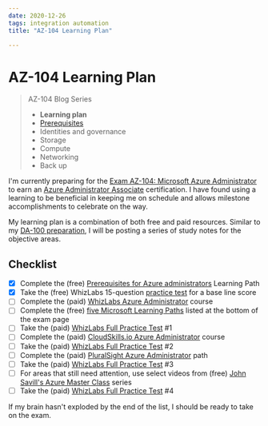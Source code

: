 ```yaml
---
date: 2020-12-26
tags: integration automation
title: "AZ-104 Learning Plan"

---
```

# AZ-104 Learning Plan

> AZ-104 Blog Series
>
> - **Learning plan**
> - [Prerequisites](/2020/12/az104-prereqs)
> - Identities and governance
> - Storage
> - Compute
> - Networking
> - Back up

I'm currently preparing for the [Exam AZ-104: Microsoft Azure Administrator](https://docs.microsoft.com/en-us/learn/certifications/exams/az-104) to earn an [Azure Administrator Associate](https://docs.microsoft.com/en-us/learn/certifications/azure-administrator) certification. I have found using a learning to be beneficial in keeping me on schedule and allows milestone accomplishments to celebrate on the way.

My learning plan is a combination of both free and paid resources. Similar to my [DA-100 preparation](/2020/12/da100-study-notes), I will be posting a series of study notes for the objective areas.

## Checklist

- [X] Complete the (free) [Prerequisites for Azure administrators](https://docs.microsoft.com/en-us/learn/paths/az-104-administrator-prerequisites/) Learning Path
- [X] Take the (free) WhizLabs 15-question [practice test](https://www.whizlabs.com/microsoft-azure-certification-az-104/free-test/) for a base line score
- [ ] Complete the (paid) [WhizLabs Azure Administrator](https://www.whizlabs.com/microsoft-azure-certification-az-104/online-course/) course
- [ ] Complete the (free) [five Microsoft Learning Paths](https://docs.microsoft.com/en-us/learn/certifications/exams/az-104) listed at the bottom of the exam page
- [ ] Take the (paid) [WhizLabs Full Practice Test](https://www.whizlabs.com/microsoft-azure-certification-az-104/practice-tests/) #1
- [ ] Complete the (paid) [CloudSkills.io Azure Administrator](https://cloudskills.io/courses/az-104) course
- [ ] Take the (paid) [WhizLabs Full Practice Test](https://www.whizlabs.com/microsoft-azure-certification-az-104/practice-tests/) #2
- [ ] Complete the (paid) [PluralSight Azure Administrator](https://www.pluralsight.com/paths/microsoft-azure-administrator-az-104) path
- [ ] Take the (paid) [WhizLabs Full Practice Test](https://www.whizlabs.com/microsoft-azure-certification-az-104/practice-tests/) #3
- [ ] For areas that still need attention, use select videos from (free) [John Savill's Azure Master Class](https://www.youtube.com/playlist?list=PLlVtbbG169nGccbp8VSpAozu3w9xSQJoY) series
- [ ] Take the (paid) [WhizLabs Full Practice Test](https://www.whizlabs.com/microsoft-azure-certification-az-104/practice-tests/) #4

If my brain hasn't exploded by the end of the list, I should be ready to take on the exam.
